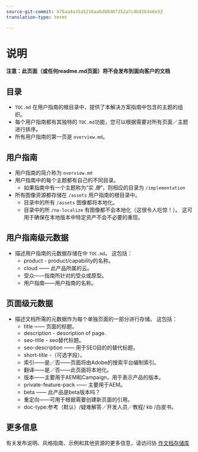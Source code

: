 ```yaml
---
source-git-commit: b76aa4a35a5216aabd60d07352a7c4bd2b3e6e32
translation-type: tm+mt

---
```

# 说明

**注意：此页面（或任何readme.md页面）将不会发布到面向客户的文档**

## 目录

+ `TOC.md` 在用户指南的根目录中，提供了本解决方案指南中包含的主题的组织。
+ 每个用户指南都有其独特的 `TOC.md`功能，您可以根据需要对所有页面／主题进行排序。
+ 所有用户指南的第一页是 `overview.md`。

## 用户指南

+ 用户指南的简介称为 `overview.md`
+ 用户指南中的每个主题都有自己的不同目录。
   + 如果指南中有一个主题称为“实 *施*”，则相应的目录为 `/implementation`
+ 所有图像资源都存储在 `/assets` 用户指南的根目录中。
   + 目录中的所有 `/assets` 图像都将本地化。
   + 目录中的所 `/no-localize` 有图像都不会本地化（这很令人吃惊！）。 这可用于确保在本地版本中特定资产不会不必要的重现。

## 用户指南级元数据

+ 描述用户指南的元数据存储在中 `TOC.md`。 这包括：
   + product - product/capability的名称。
   + cloud —— 此产品所属的云。
   + 受众——指南所针对的受众或原型。
   + 用户指南——用户指南的名称。

## 页面级元数据

+ 描述文档所需的元数据作为每个单独页面的一部分进行存储。 这包括：
   + title —— 页面的标题。
   + description - description of page.
   + seo-title - seo替代标题。
   + seo-description —— 用于SEO目的的替代标题。
   + short-title -（可选字段）。
   + 索引——是／否——页面将由Adobe的搜索平台编制索引。
   + 翻译——是／否——此页面将本地化。
   + 版本——主要用于AEM和Campaign，用于表示产品的版本。
   + private-feature-pack —— 主要用于AEM。
   + beta —— 此产品是beta版本吗？
   + 重定向——可用于根据需要创建新页面的引用。
   + doc-type:参考（默认）/疑难解答／开发人员／教程/ kb /白皮书。

## 更多信息

有关发布说明、风格指南、示例和其他资源的更多信息，请访问协 [作文档存储库](https://git.corp.adobe.com/AdobeDocs/collaborative-doc-instructions)
